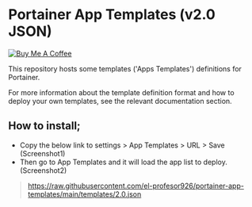 # Portainer App Templates (v2.0 JSON)
<a href="https://www.buymeacoffee.com/zen262176" target="_blank"><img src="https://lounge-group.co.uk/by-me-a-coffee.png" alt="Buy Me A Coffee"></a>

This repository hosts some templates ('Apps Templates') definitions for Portainer.

For more information about the template definition format and how to deploy your own templates, see the relevant documentation section.

## How to install;
- Copy the below link to settings > App Templates > URL > Save (Screenshot1)
- Then go to App Templates and it will load the app list to deploy. (Screenshot2)
> https://raw.githubusercontent.com/el-profesor926/portainer-app-templates/main/templates/2.0.json

